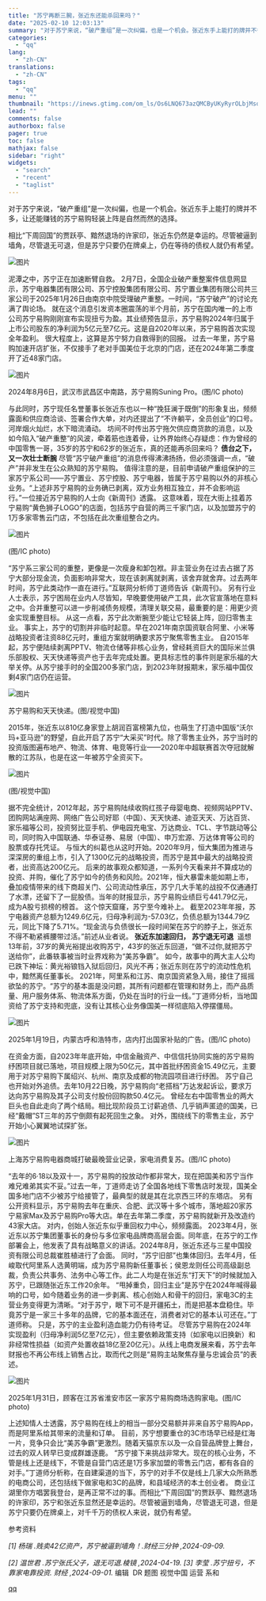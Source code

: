 ```yaml
---
title: "苏宁再断三腕，张近东还能杀回来吗？"
date: "2025-02-10 12:03:13"
summary: "对于苏宁来说，“破产重组”是一次纠偏，也是一个机会。张近东手上能打的牌并不多，让还能赚钱的苏宁易购轻..."
categories:
  - "qq"
lang:
  - "zh-CN"
translations:
  - "zh-CN"
tags:
  - "qq"
menu: ""
thumbnail: "https://inews.gtimg.com/om_ls/Os6LNQ673azQMCByUKyRyrOLbjMsqKeD_Oeew1E4vpV7oAA_640360/0"
lead: ""
comments: false
authorbox: false
pager: true
toc: false
mathjax: false
sidebar: "right"
widgets:
  - "search"
  - "recent"
  - "taglist"
---
```


对于苏宁来说，“破产重组”是一次纠偏，也是一个机会。张近东手上能打的牌并不多，让还能赚钱的苏宁易购轻装上阵是自然而然的选择。

相比“下周回国”的贾跃亭、黯然退场的许家印，张近东仍然是幸运的。尽管被逼到墙角，尽管退无可退，但是苏宁只要仍在牌桌上，仍在等待的债权人就仍有希望。

![图片](https://inews.gtimg.com/news_bt/OhjhIjhdUfAW8w2brxqk0Xuh5UzhwnaPj11O-zY4Tw3OQAA/641)

  泥潭之中，苏宁正在加速断臂自救。   2月7日，全国企业破产重整案件信息网显示，苏宁电器集团有限公司、苏宁控股集团有限公司、苏宁置业集团有限公司共三家公司于2025年1月26日由南京中院受理破产重整。一时间，“苏宁破产”的讨论充满了舆论场。   就在这个消息引发资本圈震荡的半个月前，苏宁在国内唯一的上市公司苏宁易购刚刚宣布实现扭亏为盈。其业绩预告显示，苏宁易购2024年归属于上市公司股东的净利润为5亿元至7亿元。这是自2020年以来，苏宁易购首次实现全年盈利。   很大程度上，这算是苏宁努力自救得到的回报。    过去一年里，苏宁易购加速开店扩张，不仅接手了老对手国美位于北京的门店，还在2024年第二季度开了近48家门店。  

![图片](https://inews.gtimg.com/news_bt/OdzDRJLsnrpsFsqi9IWjgfz8_n2gLgLv9TdTHdf6090-8AA/641)

 

2024年8月6日，武汉市武昌区中南路，苏宁易购Suning Pro。(图/IC photo)

 与此同时，苏宁现任名誉董事长张近东也以一种“挽狂澜于既倒”的形象复出，频频露面和供应商洽谈、签署合作大单，对内还提出了“不许躺平，全员创业”的口号。   河岸烟火灿烂，水下暗流涌动。   坊间不时传出苏宁拖欠供应商货款的消息，以及如今陷入“破产重整”的风波，牵着筋也连着骨，让外界始终心存疑虑：作为曾经的中国零售一哥，35岁的苏宁和62岁的张近东，真的还能再杀回来吗？     **债台之下，又一次壮士断腕**   尽管“苏宁破产重组”的消息传得沸沸扬扬，但必须强调一点，“破产”并非发生在公众熟知的苏宁易购。   值得注意的是，目前申请破产重组保护的三家苏宁系公司——苏宁置业、苏宁控股、苏宁电器，皆属于苏宁易购以外的非核心业务。“上述非苏宁易购的业务确已剥离，双方业务相互独立，并不会影响运行。”一位接近苏宁易购的人士向《新周刊》透露。   这意味着，现在大街上挂着苏宁易购“黄色狮子LOGO”的店面，包括苏宁自营的两三千家门店，以及加盟苏宁的1万多家零售云门店，不包括在此次重组整合之内。  

![图片](https://inews.gtimg.com/news_bt/OKkwsDSv5mA4f6TMVLx5_StQuzg5d2DDTF8xic6KyknMkAA/641)

  

(图/IC photo)

  “苏宁系三家公司的重整，更像是一次瘦身和卸包袱。非主营业务在过去占据了苏宁大部分现金流，负面影响非常大，现在该剥离就剥离，该舍弃就舍弃。过去两年时间，苏宁此类动作一直在进行。”互联网分析师丁道师告诉《新周刊》。   另有行业人士表示，苏宁困局在业内人尽皆知，早晚要使用破产工具，此次官宣落地在意料之中。合并重整可以进一步削减债务规模，清理关联交易，最重要的是：用更少资金实现重整目标。   从这一点看，苏宁此次断腕至少能让它轻装上阵，回归零售主业。   事实上，苏宁的切割并非临时起意。早在2021年南京国资联合阿里、小米等战略投资者注资88亿元时，重组方案就明确要求苏宁聚焦零售主业。    自2015年起，苏宁便陆续剥离PPTV、物流仓储等非核心业务，曾经耗资巨大的国际米兰俱乐部股权、天天快递等资产也于去年完成处置。更具标志性的事件则是家乐福的大举关停。从苏宁接手时的全国200多家门店，到2023年财报期末，家乐福中国仅剩4家门店仍在运营。  

![图片](https://inews.gtimg.com/news_bt/OuEm22VOc29T2PBPZIsgymOsUo2HL80zTu0E4CmvxOPT4AA/641)

  

苏宁易购和天天快递。(图/视觉中国)

  2015年，张近东以810亿身家登上胡润百富榜第九位，也萌生了打造中国版“沃尔玛+亚马逊”的野望，自此开启了苏宁“大采买”时代。除了零售主业外，苏宁当时的投资版图遍布地产、物流、体育、电竞等行业——2020年中超联赛首次夺冠就解散的江苏队，也是在这一年被苏宁全资买下。  

![图片](https://inews.gtimg.com/news_bt/OZrYR17qbE0mYPTkymI5EaP6UReJwwZanrQBrXH5RNK-oAA/641)

 

(图/视觉中国)

 据不完全统计，2012年起，苏宁易购陆续收购红孩子母婴电商、视频网站PPTV、团购网站满座网、网络广告公司好耶（中国）、天天快递、迪亚天天、万达百货、家乐福等公司，投资努比亚手机、伊电园充电宝、万达商业、TCL、字节跳动等公司，同时购入中国联通、华泰证券、易居（中国）、申万宏源、万达体育等公司的股票或存托凭证。   与恒大的纠葛也从这时开始。2020年9月，恒大集团为推进与深深房的重组上市，引入了1300亿元的战略投资，而苏宁是其中最大的战略投资者，出资高达200亿元。   后来的故事观众都知道，一系列今天看来并不算成功的投资、并购，催化了苏宁如今的债务和风险。2021年，恒大暴雷未能如期上市，叠加疫情带来的线下商超关门、公司流动性承压，苏宁几大手笔的战投不仅通通打了水漂，还留下了一屁股债。当年的财报显示，苏宁易购业绩巨亏441.79亿元，成为A股亏损榜的榜首。   这个惊天窟窿，苏宁至今难补上。   截至2023年年报，苏宁电器资产总额为1249.6亿元，归母净利润为-57.03亿，负债总额为1344.79亿元，同比下降了5.71%。“现金流与负债很长一段时间架在苏宁的脖子上，张近东不得不勒紧裤腰带过活。”前述从业者说。     **张近东加速回归，**   **苏宁退无可退**    遥想13年前，37岁的黄光裕提出收购苏宁，43岁的张近东回道，“做不过你,就把苏宁送给你”，此番轶事被当时业界戏称为“美苏争霸”。   如今，故事中的两大主人公均已跌下神坛：黄光裕锒铛入狱后回归，风光不再；张近东则在苏宁的流动性危机中，黯然离任董事长。   2021年，阿里系和江苏、南京国资紧急入局，接住了摇摇欲坠的苏宁。“苏宁的基本面是没问题，其所有问题都在管理和财务上，而产品质量、用户服务体系、物流体系方面，仍处在当时的行业一线。”丁道师分析，当地国资给了苏宁支持和兜底，没有让其核心业务像国美一样彻底陷入停摆僵局。  

![图片](https://inews.gtimg.com/news_bt/Oixjni2nE0bld0I2lywsgv5e46Zi1my-wyNfp6S0yWyn8AA/641)

  

2025年1月19日，内蒙古呼和浩特市，店内打出国家补贴的广告。(图/IC photo)

  在资金方面，自2023年年底开始，中信金融资产、中信信托协同实施的苏宁易购纾困项目就已落地，项目规模上限为50亿元，其中首批纾困资金15.49亿元，主要用于对苏宁易购下属绍兴、杭州、南京及成都的物流园项目进行纾困。   苏宁自己也开始对外追债。去年10月22日晚，苏宁易购向“老搭档”万达发起诉讼，要求万达向苏宁易购及其子公司支付股份回购款50.4亿元。   曾经左右中国零售业的两大巨头也自此走向了两个结局。相比现阶段员工讨薪追债、几乎销声匿迹的国美，已经“戴帽”ST三年的苏宁倒颇有起死回生之象。   对外，围绕线下的零售主业，苏宁开始小心翼翼地试探扩张。  

![图片](https://inews.gtimg.com/news_bt/Og3dU-4AFW8Sonq1GXNMmsrNlb7ABsSjWYHn3aVHqHT0YAA/641)

  

上海苏宁易购电器商城打破最晚营业记录，家电消费复苏。(图/IC photo)

  “去年的6·18以及双十一，苏宁易购的投放动作都非常大，现在把国美和苏宁当作难兄难弟其实不妥。”过去一年，丁道师走访了全国各地线下零售店时发现，国美全国多地门店不少被苏宁给接管了，最典型的就是其在北京西三环的东塔店。   另有公开资料显示，苏宁易购去年在重庆、合肥、武汉等十多个城市，落地超20家苏宁易家Max及苏宁易购Pro等大店。单在去年第二季度，苏宁易购就新开及改造约43家大店。   对内，创始人张近东似乎重回权力中心，频频露面。   2023年4月，张近东以苏宁集团董事长的身份与多位家电品牌商高层会面。同年底，在苏宁的工作部署会上，他发表了具有战略意义的讲话。2024年8月，张近东还与三星中国投资有限公司总裁崔胜植进行了会面。   同时，“苏宁旧部”也集体回归。去年4月，任峻取代阿里系人选黄明端，成为苏宁易购新任董事长；侯恩龙则任公司高级副总裁，负责公共事务、法务中心等工作。此二人均是在张近东“打天下”的时候就加入苏宁，已跟随张近东工作20余年。   “甩掉重负，回归主业”是苏宁在2024年喊得最响的口号，如今随着业务的进一步剥离、核心创始人和骨干的回归，家电3C的主营业务变得更为清晰。“对于苏宁，眼下可不是开疆拓土，而是把基本盘稳住。毕竟苏宁是一家三十多年的品牌，它的基本面还在，消费者对它的基本认可还在。”丁道师称。    只是，苏宁的主业盈利造血能力仍有待考证。   尽管苏宁易购在2024年实现盈利（归母净利润5亿至7亿元），但主要依赖政策支持（如家电以旧换新）和非经常性损益（如资产处置收益18亿至20亿元）。从线上电商发展来看，苏宁去年财报也不再公布线上销售占比，取而代之则是“易购主站聚焦存量与忠诚会员”的表述。  

![图片](https://inews.gtimg.com/news_bt/OY7r_W6wXrb5aIuY-8AWV_sypi1M_-bcuw7zchHGyJNl0AA/641)

  

2025年1月31日，顾客在江苏省淮安市区一家苏宁易购商场选购家电。(图/IC photo)

  上述知情人士透露，苏宁易购在线上的相当一部分交易额并非来自苏宁易购App，而是阿里系给其带来的流量和订单。   目前，苏宁想要重仓的3C市场早已经是红海一片，竞争只会比“美苏争霸”更激烈。随着天猫京东以及一众自营品牌登上舞台，过去的双人转早已变成群雄逐鹿。   “苏宁接下来挑战非常大。现在的核心业务，不管是线上还是线下，不管是自营门店还是1万多家加盟的零售云门店，都有各自的对手。”丁道师分析称，在自建渠道的当下，苏宁的对手不仅是线上几家大众所熟悉的电商公司，还包括线下做家电和3C的品牌，和县域经济的本土创业者。   商业江湖里你方唱罢我登台，是再正常不过的事。而相比“下周回国”的贾跃亭、黯然退场的许家印，苏宁和张近东显然还是幸运的。尽管被逼到墙角，尽管退无可退，但是苏宁只要仍在牌桌上，对千千万的债权人来说，就仍有希望。  

参考资料

    

*[1] 杨瑞 .贱卖42亿资产，苏宁被逼到墙角！.财经三分钟 ,2024-09-09.*

 *[2] 温世君 .苏宁张氏父子，退无可退.棱镜 ,2024-04-19.*   *[3] 李莹 .苏宁扭亏，不靠家电靠投资. 财经 ,2024-09-01.*     编辑  DR   题图 视觉中国   运营 系和

[qq](https://new.qq.com/rain/a/20250210A03GSY00)
